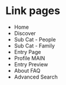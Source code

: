 # Link pages

- Home
- Discover
- Sub Cat - People
- Sub Cat - Family
- Entry Page
- Profile MAIN
- Entry Preview
- About FAQ
- Advanced Search